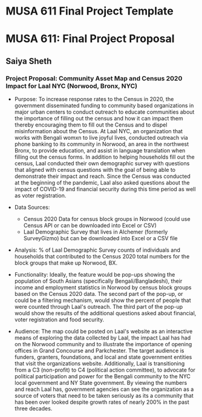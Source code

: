 # MUSA 611 Final Project Template

# **MUSA 611: Final Project Proposal**

## Saiya Sheth

### Project Proposal: Community Asset Map and Census 2020 Impact for Laal NYC (Norwood, Bronx, NYC)

* Purpose: To increase response rates to the Census in 2020, the government disseminated funding to community based organizations in major urban centers to conduct outreach to educate communities about the importance of filling out the census and how it can impact them thereby encouraging them to fill out the Census and to dispel misinformation about the Census. At Laal NYC, an organization that works with Bengali womxn to live joyful lives, conducted outreach via phone banking to its community in Norwood, an area in the northwest Bronx, to provide education, and assist in language translation when filling out the census forms. In addition to helping households fill out the census, Laal conducted their own demographic survey with questions that aligned with census questions with the goal of being able to demonstrate their impact and reach. Since the Census was conducted at the beginning of the pandemic, Laal also asked questions about the impact of COVID-19 and financial security during this time period as well as voter registration.
* Data Sources: 

   - Census 2020 Data for census block groups in Norwood (could use Census API or can be downloaded into Excel or CSV)
   - Laal Demographic Survey that lives in Alchemer (formerly SurveyGizmo) but can be downloaded into Excel or a CSV file

* Analysis: % of Laal Demographic Survey counts of individuals and households that contributed to the Census 2020 total numbers for the block groups that make up Norwood, BX.
* Functionality: Ideally, the feature would be pop-ups showing the population of South Asians (specifically Bengali/Bangladeshi), their income and employment statistics in Norwood by census block groups based on the Census 2020 data. The second part of the pop-up, or could be a filtering mechanism, would show the percent of people that were counted through Laal's outreach. The third part of the pop-up would show the results of the additional questions asked about financial, voter registration and food security. 
* Audience: The map could be posted on Laal's website as an interactive means of exploring the data collected by Laal, the impact Laal has had on the Norwood community and to illustrate the importance of opening offices in Grand Concourse and Parkchester. The target audience is funders, granters, foundations, and local and state government entities that visit the organizations website. Additionally, Laal is transitioning from a C3 (non-profit) to C4 (political action committee), to advocate for political participation and power for the Bengali community to the NYC local government and NY State government. By viewing the numbers and reach Laal has, government agencies can see the organization as a source of voters that need to be taken seriously as its a community that has been over looked despite growth rates of nearly 200% in the past three decades. 










